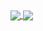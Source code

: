 <a href="https://github.com/anuraghazra/github-readme-stats">
    <img align="center" src="https://github-readme-stats.vercel.app/api?username=Krazete&theme=transparent&hide_border=true&hide_title=true&show_icons=true&count_private=true&include_all_commits=true">
</a>
<a href="https://github.com/anuraghazra/github-readme-stats">
    <img align="center" src="https://github-readme-stats.vercel.app/api/top-langs/?username=Krazete&theme=transparent&hide_border=true&hide_title=true&langs_count=4&size_weight=0.5&count_weight=0.5">
</a>
